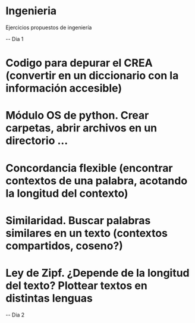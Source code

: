# Ingenieria
Ejercicios propuestos de ingeniería

-- Dia 1

# Codigo para depurar el CREA (convertir en un diccionario con la información accesible)

# Módulo OS de python. Crear carpetas, abrir archivos en un directorio ...

# Concordancia flexible (encontrar contextos de una palabra, acotando la longitud del contexto)

# Similaridad. Buscar palabras similares en un texto (contextos compartidos, coseno?)

# Ley de Zipf. ¿Depende de la longitud del texto? Plottear textos en distintas lenguas


-- Dia 2
